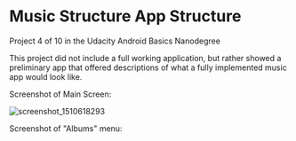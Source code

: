 # Music Structure App Structure
Project 4 of 10 in the Udacity Android Basics Nanodegree

This project did not include a full working application, but rather showed a preliminary app that offered descriptions of what a fully implemented music app would look like.  

Screenshot of Main Screen:

![screenshot_1510618293](https://user-images.githubusercontent.com/14775517/32760354-e91bef52-c8bb-11e7-9ace-9ab1699ea395.png)

Screenshot of "Albums" menu: 
